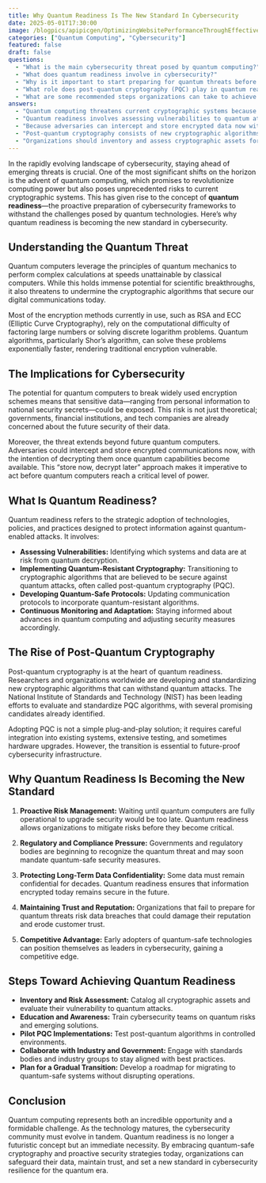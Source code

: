 ```yaml
---
title: Why Quantum Readiness Is The New Standard In Cybersecurity
date: 2025-05-01T17:30:00
image: /blogpics/apipicgen/OptimizingWebsitePerformanceThroughEffectiveMonitoring-LASIHD3F9O.jpg
categories: ["Quantum Computing", "Cybersecurity"]
featured: false
draft: false
questions:
  - "What is the main cybersecurity threat posed by quantum computing?"
  - "What does quantum readiness involve in cybersecurity?"
  - "Why is it important to start preparing for quantum threats before quantum computers become fully operational?"
  - "What role does post-quantum cryptography (PQC) play in quantum readiness?"
  - "What are some recommended steps organizations can take to achieve quantum readiness?"
answers:
  - "Quantum computing threatens current cryptographic systems because quantum algorithms like Shor’s algorithm can solve problems such as factoring large numbers exponentially faster than classical computers, potentially breaking widely used encryption methods like RSA and ECC."
  - "Quantum readiness involves assessing vulnerabilities to quantum attacks, implementing quantum-resistant cryptography (post-quantum cryptography), developing quantum-safe communication protocols, and continuously monitoring advances in quantum computing to adapt security measures accordingly."
  - "Because adversaries can intercept and store encrypted data now with the intention of decrypting it later once quantum computers are powerful enough, making it critical to adopt quantum-safe measures proactively to protect long-term data confidentiality."
  - "Post-quantum cryptography consists of new cryptographic algorithms designed to be secure against quantum attacks, and adopting PQC is central to quantum readiness as it helps future-proof cybersecurity infrastructure against the risks posed by quantum computing."
  - "Organizations should inventory and assess cryptographic assets for quantum vulnerabilities, educate cybersecurity teams about quantum risks, pilot PQC implementations, collaborate with industry and government bodies on standards, and plan a gradual transition to quantum-safe systems."
---
```

In the rapidly evolving landscape of cybersecurity, staying ahead of emerging threats is crucial. One of the most significant shifts on the horizon is the advent of quantum computing, which promises to revolutionize computing power but also poses unprecedented risks to current cryptographic systems. This has given rise to the concept of **quantum readiness**—the proactive preparation of cybersecurity frameworks to withstand the challenges posed by quantum technologies. Here’s why quantum readiness is becoming the new standard in cybersecurity.

## Understanding the Quantum Threat

Quantum computers leverage the principles of quantum mechanics to perform complex calculations at speeds unattainable by classical computers. While this holds immense potential for scientific breakthroughs, it also threatens to undermine the cryptographic algorithms that secure our digital communications today.

Most of the encryption methods currently in use, such as RSA and ECC (Elliptic Curve Cryptography), rely on the computational difficulty of factoring large numbers or solving discrete logarithm problems. Quantum algorithms, particularly Shor’s algorithm, can solve these problems exponentially faster, rendering traditional encryption vulnerable.

## The Implications for Cybersecurity

The potential for quantum computers to break widely used encryption schemes means that sensitive data—ranging from personal information to national security secrets—could be exposed. This risk is not just theoretical; governments, financial institutions, and tech companies are already concerned about the future security of their data.

Moreover, the threat extends beyond future quantum computers. Adversaries could intercept and store encrypted communications now, with the intention of decrypting them once quantum capabilities become available. This “store now, decrypt later” approach makes it imperative to act before quantum computers reach a critical level of power.

## What Is Quantum Readiness?

Quantum readiness refers to the strategic adoption of technologies, policies, and practices designed to protect information against quantum-enabled attacks. It involves:

- **Assessing Vulnerabilities:** Identifying which systems and data are at risk from quantum decryption.
- **Implementing Quantum-Resistant Cryptography:** Transitioning to cryptographic algorithms that are believed to be secure against quantum attacks, often called post-quantum cryptography (PQC).
- **Developing Quantum-Safe Protocols:** Updating communication protocols to incorporate quantum-resistant algorithms.
- **Continuous Monitoring and Adaptation:** Staying informed about advances in quantum computing and adjusting security measures accordingly.

## The Rise of Post-Quantum Cryptography

Post-quantum cryptography is at the heart of quantum readiness. Researchers and organizations worldwide are developing and standardizing new cryptographic algorithms that can withstand quantum attacks. The National Institute of Standards and Technology (NIST) has been leading efforts to evaluate and standardize PQC algorithms, with several promising candidates already identified.

Adopting PQC is not a simple plug-and-play solution; it requires careful integration into existing systems, extensive testing, and sometimes hardware upgrades. However, the transition is essential to future-proof cybersecurity infrastructure.

## Why Quantum Readiness Is Becoming the New Standard

1. **Proactive Risk Management:** Waiting until quantum computers are fully operational to upgrade security would be too late. Quantum readiness allows organizations to mitigate risks before they become critical.

2. **Regulatory and Compliance Pressure:** Governments and regulatory bodies are beginning to recognize the quantum threat and may soon mandate quantum-safe security measures.

3. **Protecting Long-Term Data Confidentiality:** Some data must remain confidential for decades. Quantum readiness ensures that information encrypted today remains secure in the future.

4. **Maintaining Trust and Reputation:** Organizations that fail to prepare for quantum threats risk data breaches that could damage their reputation and erode customer trust.

5. **Competitive Advantage:** Early adopters of quantum-safe technologies can position themselves as leaders in cybersecurity, gaining a competitive edge.

## Steps Toward Achieving Quantum Readiness

- **Inventory and Risk Assessment:** Catalog all cryptographic assets and evaluate their vulnerability to quantum attacks.
- **Education and Awareness:** Train cybersecurity teams on quantum risks and emerging solutions.
- **Pilot PQC Implementations:** Test post-quantum algorithms in controlled environments.
- **Collaborate with Industry and Government:** Engage with standards bodies and industry groups to stay aligned with best practices.
- **Plan for a Gradual Transition:** Develop a roadmap for migrating to quantum-safe systems without disrupting operations.

## Conclusion

Quantum computing represents both an incredible opportunity and a formidable challenge. As the technology matures, the cybersecurity community must evolve in tandem. Quantum readiness is no longer a futuristic concept but an immediate necessity. By embracing quantum-safe cryptography and proactive security strategies today, organizations can safeguard their data, maintain trust, and set a new standard in cybersecurity resilience for the quantum era.
